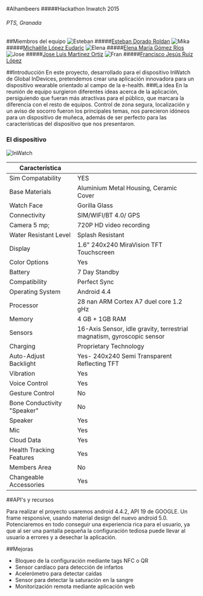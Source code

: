 #Alhambeers
#####Hackathon Inwatch 2015
###### PTS, Granada

##Miembros del equipo
![Esteban](https://avatars0.githubusercontent.com/u/1193771?v=3&s=100)
#####[Esteban Dorado Roldan](https://github.com/mresti)
![Mika](https://avatars1.githubusercontent.com/u/5542946?v=3&s=100)
#####[Michaëlle López Eudaric](https://github.com/Eudaric) 
![Elena](https://avatars3.githubusercontent.com/u/11088327?v=3&s=100)
#####[Elena María Gómez Ríos](https://github.com/ElenaMGR)
![Jose](https://avatars0.githubusercontent.com/u/11088321?v=3&s=100)
#####[Jose Luis Martinez Ortiz](https://github.com/Joselmo)
![Fran](https://avatars3.githubusercontent.com/u/3042380?v=3&s=100)
#####[Francisco Jesús Ruiz López](https://github.com/elmendacorp)





##Introducción
En este proyecto, desarrollado para el dispositivo InWatch de Global InDevices, pretendemos crear una aplicación innovadora para un dispositivo wearable orientado al campo  de la e-health.
###La idea
En la reunión de equipo surgieron diferentes ideas acerca de la aplicación, persiguiendo que fueran más atractivas para el público, que marcara la diferencia con el resto de equipos.
Control de zona segura, localización y un aviso de socorro fueron los principales temas, nos parecieron idóneos para un dispositivo de muñeca, además de ser perfecto para las características del dispositivo que nos presentaron.

### El dispositivo
![InWatch](http://inwatchz.com/assets/site/img/gal/IMG_1837.jpg)

|Característica||
|--------|--------|
|Sim Compatability	|YES|
|Base Materials	|Aluminium Metal Housing, Ceramic Cover|
|Watch Face	|Gorilla Glass|
|Connectivity	|SIM/WIFI/BT 4.0/ GPS|
|Camera	5 mp; |720P HD video recording|
|Water Resistant Level	|Splash Resistant|
|Display	|1.6" 240x240 MiraVision TFT Touchscreen|
|Color Options	|Yes|
|Battery	|7 Day Standby|
|Compatibility	|Perfect Sync|
|Operating System	|Android 4.4|
|Processor	|28 nan ARM Cortex A7 duel core 1.2 gHz|
|Memory	|4 GB + 1GB RAM|
|Sensors	|16-Axis Sensor, idle gravity, terrestrial magnatism, gyroscopic sensor|
|Charging	|Proprietary Technology|
|Auto-Adjust Backlight	|Yes- 240x240 Semi Transparent Reflecting TFT|
|Vibration	|Yes|
|Voice Control	|Yes|
|Gesture Control	|No|
|Bone Conductivity "Speaker"	|No|
|Speaker	|Yes|
|Mic	|Yes|
|Cloud Data	|Yes|
|Health Tracking Features	|Yes|
|Members Area	|No|
|Changeable Accessories	|Yes|

##API's y recursos

Para realizar el proyecto usaremos android 4.4.2, API 19 de GOOGLE. Un frame responsive, usando material design del nuevo android 5.0.
Potenciaremos en todo conseguir una experiencia rica para el usuario, ya que al ser una pantalla pequeña la configuración tediosa puede llevar al usuario a errores y a desechar la aplicación.


##Mejoras
- Bloqueo de la configuración mediante tags NFC o QR
- Sensor cardíaco para detección de infartos
- Acelerómetro para detectar caídas
- Sensor para detectar la saturación en la sangre
- Monitorización remota mediante aplicación web
